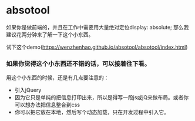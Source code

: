 # absotool
如果你是做前端的，并且在工作中需要用大量绝对定位display: absolute; 那么我建议花两分钟来了解一下这个小东西。

试下这个demo(https://wenzhenhao.github.io/absotool/absotool/index.html)

### 如果你觉得这个小东西还不错的话，可以接着往下看。

用这个小东西的时候，还是有几点要注意的：

* 引入jQuery
* 因为它只是单纯的把信息打印出来，所以是得写一段js或jQ来做布局。或者你可以想办法把信息整合到css
* 你可以把它放在本地，然后写个动态加载，只在开发过程中引入它。

